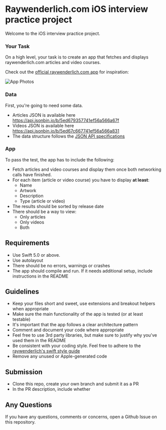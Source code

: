 
Raywenderlich.com iOS interview practice project
================================== 
Welcome to the iOS interview practice project. 

### Your Task

On a high level, your task is to create an app that fetches and displays raywenderlich.com articles and video courses. 

Check out the [official raywenderlich.com app](https://apps.apple.com/us/app/raywenderlich-com/id1481444772#?platform=iphone) for inspiration:

![App Photos](..assets/appPhotos.png)


### Data
First, you're going to need some data.
* Articles JSON is available here https://api.jsonbin.io/b/5ed679357741ef56a566a67f
* Videos JSON is available here https://api.jsonbin.io/b/5ed67c667741ef56a566a831
* The data structure follows the [JSON API specifications](https://jsonapi.org/)

### App
To pass the test, the app has to include the following:
* Fetch articles and video courses and display them once both networking calls have finished. 
* For each item (article or video course) you have to display **at least**:
	* Name
	* Artwork
	* Description
	* Type (article or video)
* The results should be sorted by release date
* There should be a way to view:
	* Only articles
	* Only videos
	* Both

## Requirements
* Use Swift 5.0 or above.
* Use autolayout
* There should be no errors, warnings or crashes
* The app should compile and run. If it needs additional setup, include instructions in the README

## Guidelines
* Keep your files short and sweet, use extensions and breakout helpers when appropriate
* Make sure the main functionality of the app is tested (or at least testable)
* It's important that the app follows a clear architecture pattern
* Comment and document your code where appropriate
* Feel free to use 3rd party libraries, but make sure to justify why you've used them in the README
* Be consistent with your coding style. Feel free to adhere to the  [raywenderlich's swift style guide](https://github.com/raywenderlich/swift-style-guide)
* Remove any unused or Apple-generated code

## Submission
* Clone this repo, create your own branch and submit it as a PR
* In the PR description, include whether

## Any Questions
If you have any questions, comments or concerns, open a Github Issue on this repository.
